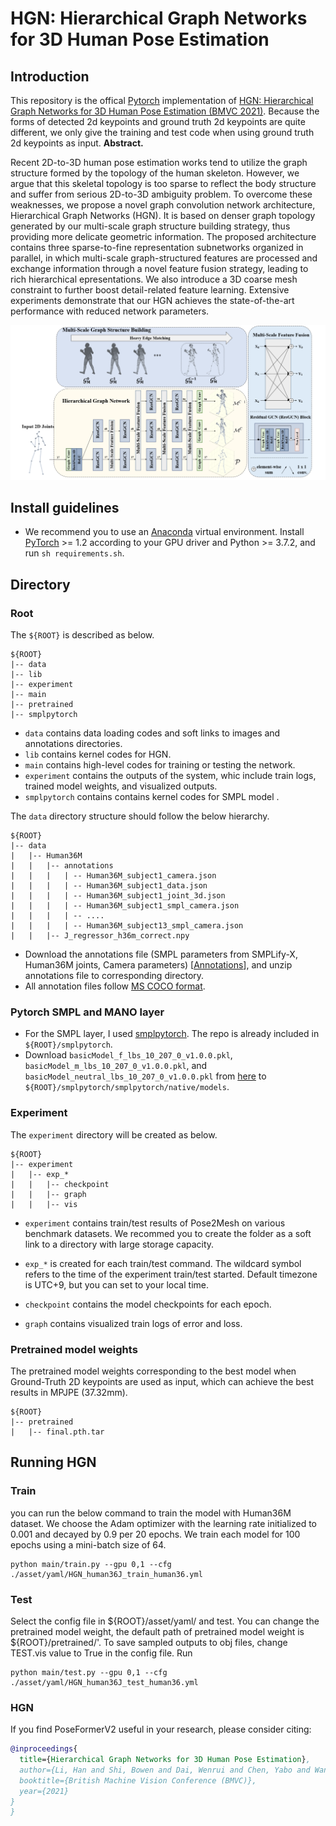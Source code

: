 # HGN: Hierarchical Graph Networks for 3D Human Pose Estimation

## Introduction
This repository is the offical [Pytorch](https://pytorch.org/) implementation of [HGN: Hierarchical Graph Networks for 3D Human Pose Estimation (BMVC 2021)](https://arxiv.org/abs/2111.11927).  Because the forms of detected 2d keypoints and ground truth 2d keypoints are quite different, we only give the training and test code when using ground truth 2d keypoints as input.
**Abstract.**

Recent 2D-to-3D human pose estimation works tend to utilize the graph structure formed by the topology of the human skeleton. However, we argue that this skeletal topology is too sparse to reflect the body structure and suffer from serious 2D-to-3D ambiguity problem. To overcome these weaknesses, we propose a novel graph convolution network architecture, Hierarchical Graph Networks (HGN). It is based on denser graph topology generated by our multi-scale graph structure building strategy, thus providing more delicate geometric information. The proposed architecture contains three sparse-to-fine representation subnetworks organized in parallel, in which multi-scale graph-structured features are processed and exchange information through a novel feature fusion strategy, leading to rich hierarchical epresentations. We also introduce a 3D coarse mesh constraint to further boost detail-related feature learning. Extensive experiments demonstrate that our HGN achieves the state-of-the-art performance with reduced network parameters.

![HGN](./images/overview.png)

## Install guidelines
- We recommend you to use an [Anaconda](https://www.anaconda.com/) virtual environment. Install [PyTorch](https://pytorch.org/) >= 1.2 according to your GPU driver and Python >= 3.7.2, and run `sh requirements.sh`. 

## Directory

### Root

The `${ROOT}` is described as below.

```
${ROOT} 
|-- data
|-- lib
|-- experiment
|-- main
|-- pretrained
|-- smplpytorch
```
- `data` contains data loading codes and soft links to images and annotations directories.
- `lib` contains kernel codes for HGN.
- `main` contains high-level codes for training or testing the network.
- `experiment` contains the outputs of the system, whic include train logs, trained model weights, and visualized outputs.
- `smplpytorch` contains contains kernel codes for SMPL model .

The `data` directory structure should follow the below hierarchy.
```
${ROOT}  
|-- data  
|   |-- Human36M  
|   |   |-- annotations   
|   |   |   | -- Human36M_subject1_camera.json
|   |   |   | -- Human36M_subject1_data.json
|   |   |   | -- Human36M_subject1_joint_3d.json
|   |   |   | -- Human36M_subject1_smpl_camera.json
|   |   |   | -- ....
|   |   |   | -- Human36M_subject13_smpl_camera.json
|   |   |-- J_regressor_h36m_correct.npy
```

- Download the annotations file (SMPL parameters from SMPLify-X, Human36M joints, Camera parameters) [[Annotations](https://jbox.sjtu.edu.cn/v/link/view/4266d27ff78c45a3b1f7d73a27258e65)], and unzip annotations file to corresponding directory.
- All annotation files follow [MS COCO format](https://cocodataset.org/#format-data).
### Pytorch SMPL and MANO layer

- For the SMPL layer, I used [smplpytorch](https://github.com/gulvarol/smplpytorch). The repo is already included in `${ROOT}/smplpytorch`.
- Download `basicModel_f_lbs_10_207_0_v1.0.0.pkl`, `basicModel_m_lbs_10_207_0_v1.0.0.pkl`, and `basicModel_neutral_lbs_10_207_0_v1.0.0.pkl` from [here](https://jbox.sjtu.edu.cn/l/V1LuS1)  to `${ROOT}/smplpytorch/smplpytorch/native/models`.

  
### Experiment

The `experiment` directory will be created as below.
```
${ROOT}  
|-- experiment  
|   |-- exp_*  
|   |   |-- checkpoint  
|   |   |-- graph 
|   |   |-- vis 
```

- `experiment` contains train/test results of Pose2Mesh on various benchmark datasets.
We recommed you to create the folder as a soft link to a directory with large storage capacity.

- `exp_*` is created for each train/test command. 
The wildcard symbol refers to the time of the experiment train/test started.
Default timezone is UTC+9, but you can set to your local time.

- `checkpoint` contains the model checkpoints for each epoch. 

- `graph` contains visualized train logs of error and loss. 

### Pretrained model weights
The pretrained model weights corresponding to the best model when Ground-Truth 2D keypoints are used as input, which can achieve the best results in MPJPE (37.32mm).
```
${ROOT}  
|-- pretrained
|   |-- final.pth.tar
```

## Running HGN



### Train

you can run the below command to train the model with Human36M dataset. We choose the Adam optimizer with the learning rate initialized to
0.001 and decayed by 0.9 per 20 epochs. We train each model for 100 epochs using a mini-batch size of 64.
```
python main/train.py --gpu 0,1 --cfg ./asset/yaml/HGN_human36J_train_human36.yml
```
### Test
Select the config file in ${ROOT}/asset/yaml/ and test. You can change the pretrained model weight, the default path of pretrained model weight is ${ROOT}/pretrained/'. To save sampled outputs to obj files, change TEST.vis value to True in the config file.
Run
```
python main/test.py --gpu 0,1 --cfg ./asset/yaml/HGN_human36J_test_human36.yml
```

### HGN

If you find PoseFormerV2 useful in your research, please consider citing:

```bibtex
@inproceedings{
  title={Hierarchical Graph Networks for 3D Human Pose Estimation},
  author={Li, Han and Shi, Bowen and Dai, Wenrui and Chen, Yabo and Wang, Botao and Sun, Yu and Guo, Min and Li, Chenlin and Zou, Junni and Xiong, Hongkai},
  booktitle={British Machine Vision Conference (BMVC)},
  year={2021}
}
}
```